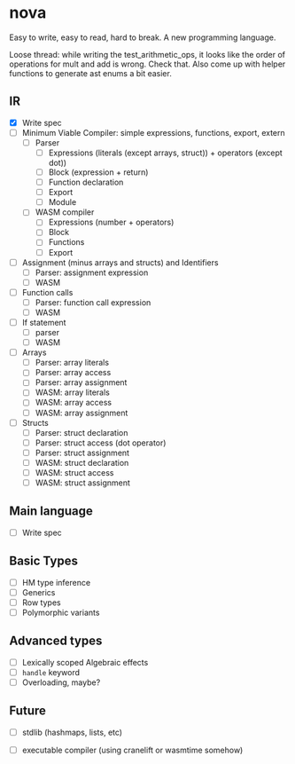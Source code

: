 # nova
Easy to write, easy to read, hard to break. A new programming language.

Loose thread: while writing the test_arithmetic_ops, it looks like the order of operations for mult and add is wrong. Check that. Also come up with helper functions to generate ast enums a bit easier.

## IR

* [X] Write spec
* [ ] Minimum Viable Compiler: simple expressions, functions, export, extern
  * [ ] Parser
    * [ ] Expressions (literals (except arrays, struct)) + operators (except dot))
    * [ ] Block (expression + return)
    * [ ] Function declaration
    * [ ] Export
    * [ ] Module 
  * [ ] WASM compiler
    * [ ] Expressions (number + operators)
    * [ ] Block
    * [ ] Functions
    * [ ] Export
* [ ] Assignment (minus arrays and structs) and Identifiers
    * [ ] Parser: assignment expression
    * [ ] WASM
* [ ] Function calls
    * [ ] Parser: function call expression
    * [ ] WASM
* [ ] If statement
    * [ ] parser
    * [ ] WASM
* [ ] Arrays
    * [ ] Parser: array literals
    * [ ] Parser: array access
    * [ ] Parser: array assignment
    * [ ] WASM: array literals
    * [ ] WASM: array access
    * [ ] WASM: array assignment
* [ ] Structs
    * [ ] Parser: struct declaration
    * [ ] Parser: struct access (dot operator)
    * [ ] Parser: struct assignment
    * [ ] WASM: struct declaration
    * [ ] WASM: struct access
    * [ ] WASM: struct assignment

## Main language

* [ ] Write spec

## Basic Types

* [ ] HM type inference
* [ ] Generics
* [ ] Row types
* [ ] Polymorphic variants

## Advanced types

* [ ] Lexically scoped Algebraic effects
* [ ] `handle` keyword
* [ ] Overloading, maybe?

## Future

* [ ] stdlib (hashmaps, lists, etc)
* [ ] executable compiler (using cranelift or wasmtime somehow)

